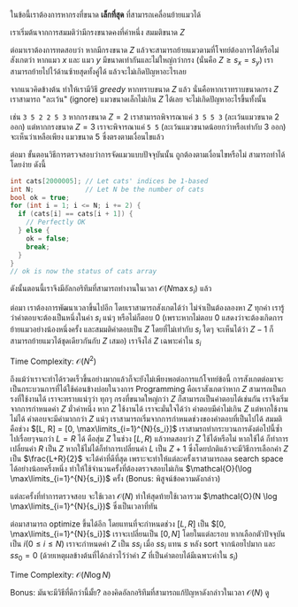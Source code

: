 ในข้อนี้เราต้องการหากรงที่ขนาด **เล็กที่สุด** ที่สามารถเคลื่อนย้ายแมวได้

เราเริ่มต้นจากการสมมติว่ามีกรงขนาดคงที่ค่าหนึ่ง สมมติขนาด $Z$

ต่อมาเราต้องการทดสอบว่า หากมีกรงขนาด $Z$ แล้วจะสามารถย้ายแมวตามที่โจทย์ต้องการได้หรือไม่ สังเกตว่า หากแมว $x$ และ แมว $y$ มีขนาดเท่ากันและไม่ใหญ่กว่ากรง (นั่นคือ $Z \geq s_x = s_y$) เราสามารถย้ายไปไว้ด้านซ้ายสุดทั้งคู่ได้ แล้วจะไม่เกิดปัญหาอะไรเลย

จากแนวคิดข้างต้น ทำให้เรามีวิธี *greedy* หากทราบขนาด $Z$ แล้ว นั่นคือหากเราทราบขนาดกรง $Z$ เราสามารถ "ละเว้น" (ignore) แมวขนาดเล็กไม่เกิน $Z$ ได้เลย จะไม่เกิดปัญหาอะไรขึ้นทั้งนั้น

เช่น `3 5 2 2 5 3` หากกรงขนาด $Z = 2$ เราสามารถพิจารณาแค่ `3 5 5 3` (ละเว้นแมวขนาด $2$ ออก) แต่หากกรงขนาด $Z = 3$ เราจะพิจารณาแค่ `5 5` (ละเว้นแมวขนาดน้อยกว่าหรือเท่ากับ $3$ ออก) จะเห็นว่าเหลือเพียง แมวขนาด $5$ ซึ่งตรงตามเงื่อนไขแล้ว

ต่อมา ขั้นตอนวิธีการตรวจสอบว่าการจัดแมวแบบปัจจุบันนั้น ถูกต้องตามเงื่อนไขหรือไม่ สามารถทำได้โดยง่าย ดังนี้

```cpp
int cats[2000005]; // Let cats' indices be 1-based
int N;             // Let N be the number of cats
bool ok = true;
for (int i = 1; i <= N; i += 2) {
  if (cats[i] == cats[i + 1]) {
    // Perfectly OK
  } else {
    ok = false;
    break;
  }
}
// ok is now the status of cats array
```

ดังนั้นตอนนี้เราจึงมีอัลกอริทึมที่สามารถทำงานในเวลา $\mathcal{O}(N \max{s_i})$ แล้ว

ต่อมา เราต้องการพัฒนาเวลาขึ้นไปอีก โดยเราสามารถสังเกตได้ว่า ไม่จำเป็นต้องลองหา $Z$ ทุกค่า เรารู้ว่าคำตอบจะต้องเป็นหนึ่งในค่า $s_i$ แน่ๆ หรือไม่ก็ตอบ $0$ (เพราะหากไม่ตอบ $0$ แสดงว่าจะต้องเกิดการย้ายแมวอย่างน้องหนึ่งครั้ง และสมมติคำตอบเป็น $Z$ โดยที่ไม่เท่ากับ $s_i$ ใดๆ จะเห็นได้ว่า $Z-1$ ก็สามารถย้ายแมวได้ชุดเดียวกันกับ $Z$ เสมอ) เราจึงไล่ $Z$ เฉพาะค่าใน $s_i$

Time Complexity: $\mathcal{O}(N^2)$

ถึงแม้ว่าเราจะทำได้รวดเร็วขึ้นอย่างมากแล้วก็จะยังไม่เพียงพอต่อการแก้โจทย์ข้อนี้ การสังเกตต่อมาจะเป็นกระบวนการที่ได้ใช้ค่อนข้างบ่อยในวงการ Programming คือเราสังเกตว่าหาก $Z$ สามารถเป็นกรงที่ใช้งานได้ เราจะทราบแน่ๆว่า ทุกๆ กรงที่ขนาดใหญ่กว่า $Z$ ก็สามารถเป็นคำตอบได้เช่นกัน เราจึงเริ่มจากการกำหนดค่า $Z$ มั่วค่าหนึ่ง หาก $Z$ ใช้งานได้ เราจะมั่นใจได้ว่า คำตอบมีค่าไม่เกิน $Z$ แต่หากใช้งานไม่ได้ คำตอบจะมีค่ามากกว่า $Z$ แน่ๆ เราสามารถเริ่มจากการกำหนดช่วงของคำตอบที่เป็นไปได้ สมมติคือช่วง $[L, R] = [0, \max\limits_{i=1}^{N}{s_i}]$ เราสามรถทำกระบวนการดังต่อไปนี้ซ้ำไปเรื่อยๆจนกว่า $L = R$ ได้ คือสุ่ม $Z$ ในช่วง $[L, R)$ แล้วทดสอบว่า $Z$ ใช้ได้หรือไม่ หากใช้ได้ ก็ทำการเปลี่ยนค่า $R$ เป็น $Z$ หากใช้ไม่ได้ก็ทำการเปลี่ยนค่า $L$ เป็น $Z+1$ ซึ่งโดยปกติแล้วจะมีวิธีการเลือกค่า $Z$ เป็น $\frac{L+R}{2}$ จะได้ค่าที่ดีที่สุด เพราะจะทำให้แต่ละครั้งเราสามารถลด search space ได้อย่างน้อยครึ่งหนึ่ง ทำให้ใช้จำนวนครั้งที่ต้องตรวจสอบไม่เกิน $\mathcal{O}(\log \max\limits_{i=1}^{N}{s_i})$ ครั้ง (Bonus: พิสูจน์ข้อความดังกล่าว)

แต่ละครั้งที่ทำการตรวจสอบ จะใช้เวลา $\mathcal{O}(N)$ ทำให้สุดท้ายใช้เวลารวม $\mathcal{O}(N \log \max\limits_{i=1}^{N}{s_i})$ ซึ่งเป็นเวลาที่ทัน

ต่อมาสามารถ optimize ขึ้นได้อีก โดยแทนที่จะกำหนดช่วง $[L, R]$ เป็น $[0, \max\limits_{i=1}^{N}{s_i}]$ เราจะเปลี่ยนเป็น $[0, N]$ โดยในแต่ละรอบ หากเลือกตัวปัจจุบันเป็น $i (0 \leq i \leq N)$ เราจะกำหนดค่า $Z$ เป็น $ss_i$ เมื่อ $ss_i$ แทน $s$ หลัง sort จากน้อยไปมาก และ $ss_0 = 0$ (ด้วยเหตุผลข้างต้นที่ได้กล่าวไว้ว่าค่า $Z$ ที่เป็นคำตอบได้มีเฉพาะค่าใน $s_i$)

Time Complexity: $\mathcal{O}(N \log N)$

Bonus: มันจะมีวิธีที่ดีกว่านี้มั้ย? ลองคิดอัลกอริทึมที่สามารถแก้ปัญหาดังกล่าวในเวลา $\mathcal{O}(N)$ ดู
